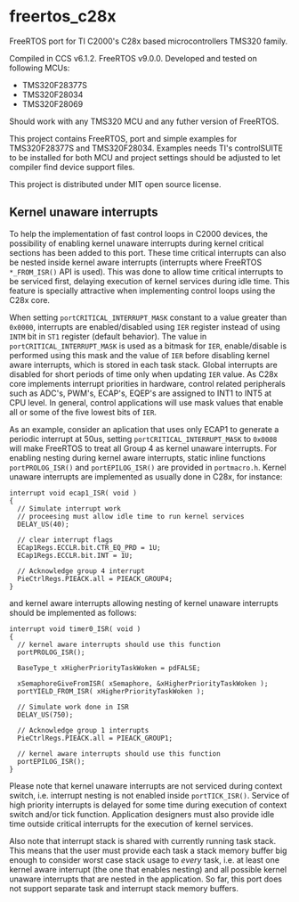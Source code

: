 # freertos_c28x
FreeRTOS port for TI C2000's C28x based microcontrollers TMS320 family.

Compiled in CCS v6.1.2. FreeRTOS v9.0.0.
Developed and tested on following MCUs:
 * TMS320F28377S
 * TMS320F28034
 * TMS320F28069

Should work with any TMS320 MCU and any futher version of FreeRTOS.

This project contains FreeRTOS, port and simple examples for TMS320F28377S and TMS320F28034.
Examples needs TI's controlSUITE to be installed for both MCU and project settings
should be adjusted to let compiler find device support files.

This project is distributed under MIT open source license.

## Kernel unaware interrupts
To help the implementation of fast control loops in C2000 devices, the possibility of enabling kernel unaware interrupts during kernel critical sections has been added to this port. These time critical interrupts can also be nested inside kernel aware interrupts (interrupts where FreeRTOS `*_FROM_ISR()` API is used). This was done to allow time critical interrupts to be serviced first, delaying execution of kernel services during idle time. This feature is specially attractive when implementing control loops using the C28x core.

When setting `portCRITICAL_INTERRUPT_MASK` constant to a value greater than `0x0000`, interrupts are enabled/disabled using `IER` register instead of using `INTM` bit in `ST1` register (default behavior). The value in `portCRITICAL_INTERRUPT_MASK` is used as a bitmask for `IER`, enable/disable is performed using this mask and the value of `IER` before disabling kernel aware interrupts, which is stored in each task stack. Global interrupts are disabled for short periods of time only when updating `IER` value. As C28x core implements interrupt priorities in hardware, control related peripherals such as ADC's, PWM's, ECAP's, EQEP's are assigned to INT1 to INT5 at CPU level. In general, control applications will use mask values that enable all or some of the five lowest bits of `IER`.

As an example, consider an aplication that uses only ECAP1 to generate a periodic interrupt at 50us, setting `portCRITICAL_INTERRUPT_MASK` to `0x0008` will make FreeRTOS to treat all Group 4 as kernel unaware interrupts. For enabling nesting during kernel aware interrupts, static inline functions `portPROLOG_ISR()` and `portEPILOG_ISR()` are provided in `portmacro.h`. Kernel unaware interrupts are implemented as usually done in C28x, for instance:

```
interrupt void ecap1_ISR( void )
{
  // Simulate interrupt work
  // proceesing must allow idle time to run kernel services
  DELAY_US(40);

  // clear interrupt flags
  ECap1Regs.ECCLR.bit.CTR_EQ_PRD = 1U;
  ECap1Regs.ECCLR.bit.INT = 1U;

  // Acknowledge group 4 interrupt
  PieCtrlRegs.PIEACK.all = PIEACK_GROUP4;
}
```
and kernel aware interrupts allowing nesting of kernel unaware interrupts should be implemented as follows:
```
interrupt void timer0_ISR( void )
{
  // kernel aware interrupts should use this function
  portPROLOG_ISR();

  BaseType_t xHigherPriorityTaskWoken = pdFALSE;

  xSemaphoreGiveFromISR( xSemaphore, &xHigherPriorityTaskWoken );
  portYIELD_FROM_ISR( xHigherPriorityTaskWoken );

  // Simulate work done in ISR
  DELAY_US(750);

  // Acknowledge group 1 interrupts
  PieCtrlRegs.PIEACK.all = PIEACK_GROUP1;

  // kernel aware interrupts should use this function
  portEPILOG_ISR();
}
```
Please note that kernel unaware interrupts are not serviced during context switch, i.e. interrupt nesting is not enabled inside `portTICK_ISR()`. Service of high priority interrupts is delayed for some time during execution of context switch and/or tick function. Application designers must also provide idle time outside critical interrupts for the execution of kernel services.

Also note that interrupt stack is shared with currently running task stack. This means that the user must provide each task a stack memory buffer big enough to consider worst case stack usage to *every* task, i.e. at least one kernel aware interrupt (the one that enables nesting) and all possible kernel unaware interrupts that are nested in the application. So far, this port does not support separate task and interrupt stack memory buffers.
